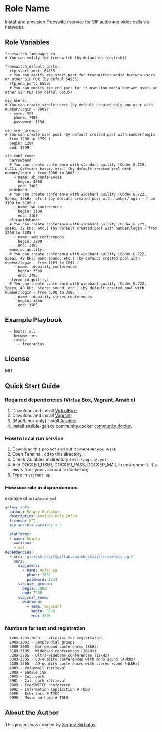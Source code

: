 Role Name
=========

Install and provision Freeswitch service for SIP audio and video calls via networks

Role Variables
--------------
```
freeswitch_language: ru
# You can modify for freeswitch (by defaul en (english))
```

```
freeswitch_default_ports:
  rtp_start_port: 64535
  # You can modify rtp start port for transmition media beetwen users or other SIP PBX (by defaul 64535)
  rtp_end_port: 65535
  # You can modify rtp end port for transmition media beetwen users or other SIP PBX (by defaul 65535)
```

```
sip_users: 
# You can create single users (by default created only one user with number/login - 7009)
  - name: XXX
    phone: 7009
    password: 1234
```

```
sip_user_groups:
# You can create user pool (by default created pool with number/login - from 1200 to 1299 )
  begin: 1200
  end: 1299
```

```
sip_conf_room:
  narrowband:
  # You can create conference with standart quility (Codec G.729, G.711, Software based, etc.) (by default created pool with number/login - from 3000 to 3005 )
    - name: nb_conferences
      begin: 3000
      end: 3005
  wideband:
  # You can create conference with wideband quility (Codec G.722, Speex, 16kHz, etc.) (by default created pool with number/login - from 3100 to 3105 ) 
    - name: wb_conferences
      begin: 3100
      end: 3105
  ultrawideband:
  # You can create conference with wideband quility (Codec G.722, Speex, 32 kHz, etc.) (by default created pool with number/login - from 3200 to 3205 ) 
    - name: uwb_conferences
      begin: 3200
      end: 3205
  mono_cd_quility:
  # You can create conference with wideband quility (Codec G.722, Speex, 48 kHz, mono sound, etc.) (by default created pool with number/login - from 3300 to 3305 ) 
    - name: cdquality_conferences
      begin: 3300
      end: 3305
  stereo_cd_quility:
  # You can create conference with wideband quility (Codec G.722, Speex, 48 kHz, stereo sound, etc.) (by default created pool with number/login - from 3500 to 3505 ) 
    - name: cdquality_stereo_conferences
      begin: 3500
      end: 3505
```

Example Playbook
----------------

```
  - hosts: all
    become: yes
    roles:
      - freeradius
```

License
-------

MIT

## Quick Start Guide

### Required dependencies (VirtualBox, Vagrant, Ansible)

  1. Download and install [VirtualBox](https://www.virtualbox.org/wiki/Downloads);
  2. Download and install [Vagrant](http://www.vagrantup.com/downloads.html);
  3. [Mac/Linux only] Install [Ansible](http://docs.ansible.com/intro_installation.html);
  4. Install ansible-galaxy community.docker [community.docker](https://docs.ansible.com/ansible/latest/collections/community/docker/docker_login_module.html).

### How to local run service
  1. Download this project and put it wherever you want;
  2. Open Terminal, cd to this directory;
  3. Check variables in directory `tests/vagrant.yml`;
  4. Add DOCKER_USER, DOCKER_PASS, DOCKER_MAIL in environment. It's env's from your account in dockehub;
  5. Type in `vagrant up`.

### How use role in dependencies
example of `meta/main.yml`

```yaml
galaxy_info:
  author: Sergey Kurbatov
  description: Ansible Role Infra
  license: MIT
  min_ansible_version: 2.4

  platforms:
  - name: Ubuntu
    versions:
    - all
dependencies:
  - src: 'git+ssh://git@github.com:skurbatov/freeswitch.git'
    vars:
      sip_users:
        - name: Hulio Eg
          phone: 7666
          password: 1234
      sip_user_groups:
        begin: 7000
        end: 7200
      sip_conf_room:
        wideband:
          - name: megaconf
            begin: 3600
            end: 3605
```

### Numbers for test and registration
```
  1200-1299,7009 - Extension for registration
  2000-2002 - Sample dial groups
  3000-3005 - Narrowband conferences (8kHz)
  3100-3105 - Wideband conferences (16kHz)
  3200-3205 - Ultra-wideband conferences (32kHz)
  3300-3305 - CD-quality conferences with mono sound (48kHz)
  3500-3505 - CD-quality conferences with stereo sound (48kHz)
  4000 - Voicemail retrieval
  5000 - Sample IVR
  5900 - Call park
  5901 - Call park retrieval
  9888 - FreeSWITCH conference
  9992 - Information application # TODO
  9996 - Echo test # TODO
  9999 - Music on hold # TODO
```

## About the Author

This project was created by [Sergey Kurbatov](https://skurbatov.github.io/).